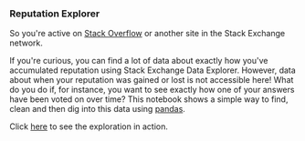 ### Reputation Explorer

So you're active on [Stack Overflow](http://stackoverflow.com/) or another site in the Stack Exchange network.

If you're curious, you can find a lot of data about exactly how you've accumulated reputation using Stack Exchange Data Explorer. However, data about when your reputation was gained or lost is not accessible here!
What do you do if, for instance, you want to see exactly how one of your answers have been voted on over time? This notebook shows a simple way to find, clean and then dig into this data using [pandas](http://pandas.pydata.org/).

Click [here](https://github.com/ajcr/reputation-explorer) to see the exploration in action.
